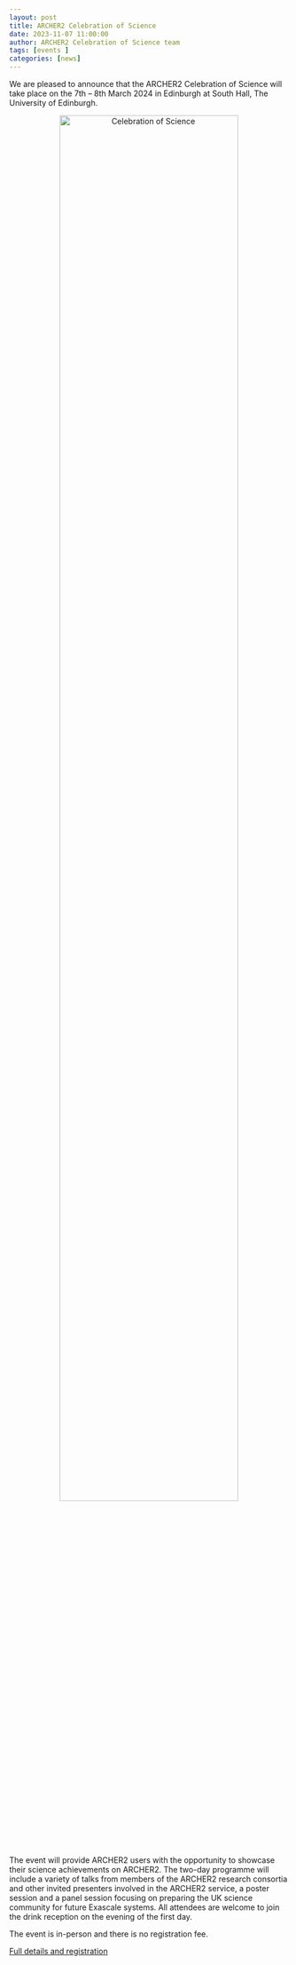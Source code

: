 ```yaml
---
layout: post
title: ARCHER2 Celebration of Science
date: 2023-11-07 11:00:00
author: ARCHER2 Celebration of Science team
tags: [events ] 
categories: [news]
---
```



We are pleased to announce that the ARCHER2 Celebration of Science will take place on the 7th – 8th March 2024 in Edinburgh at South Hall, The University of Edinburgh.

<!--more-->


<p align="center">
<a href="https://www.archer2.ac.uk/community/events/celebration-of-science-2024"><img src="https://www.archer2.ac.uk/community/events/img/240307-celebration-of-science.jpg"  alt="Celebration of Science" style="width: 80%"></a>
</p>




The event will provide ARCHER2 users with the opportunity to showcase their science achievements on ARCHER2. The two-day programme will include a variety of talks from members of the ARCHER2 research consortia and other invited presenters involved in the ARCHER2 service, a poster session and a panel session focusing on preparing the UK science community for future Exascale systems. All attendees are welcome to join the drink reception on the evening of the first day.  


The event is in-person and there is no registration fee. 

[Full details and registration](https://www.archer2.ac.uk/community/events/celebration-of-science-2024)






<!--more-->




<!--

<img src="{{ site.baseurl }}/img/news/210127-IMG_0126.jpg" alt="ARCHER2" title="ARCHER2"/>

<img src="{{ site.baseurl }}/img/logos/euro-cc.jpg" alt="EuroCC" title="EuroCC" align="right" width="10%" />

<a href="https:www        ">
<img src="{{ site.baseurl }}/img/blog/211030-uk-stats-auth.jpg" alt="ARCHER2" title="ARCHER2" style="width: 30%"   /></a>



![image]({{ site.baseurl }}/img/blog/210412-systems-blog_pic2.jpg)
{: .img-center style="width: 60%" 
alt="ARCHER2" 
title="ARCHER2"}



<div>

<iframe title="Video"  width="1000" height="560" src="https://www.youtube.com/embed/UXHE7ljmhaQ" frameborder="0" allow="accelerometer; autoplay; encrypted-media; gyroscope; picture-in-picture" allowfullscreen></iframe>

</div>


-->